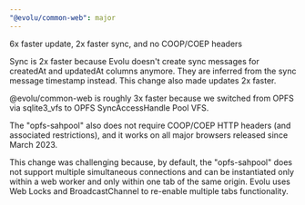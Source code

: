 ```yaml
---
"@evolu/common-web": major
---
```


6x faster update, 2x faster sync, and no COOP/COEP headers

Sync is 2x faster because Evolu doesn't create sync messages for createdAt and updatedAt columns anymore. They are inferred from the sync message timestamp instead. This change also made updates 2x faster.

@evolu/common-web is roughly 3x faster because we switched from OPFS via sqlite3_vfs to OPFS SyncAccessHandle Pool VFS.

The "opfs-sahpool" also does not require COOP/COEP HTTP headers (and associated restrictions), and it works on all major browsers released since March 2023.

This change was challenging because, by default, the "opfs-sahpool" does not support multiple simultaneous connections and can be instantiated only within a web worker and only within one tab of the same origin. Evolu uses Web Locks and BroadcastChannel to re-enable multiple tabs functionality.
